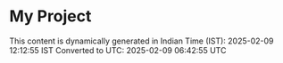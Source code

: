 # My Project

This content is dynamically generated in Indian Time (IST): 2025-02-09 12:12:55 IST
Converted to UTC: 2025-02-09 06:42:55 UTC
